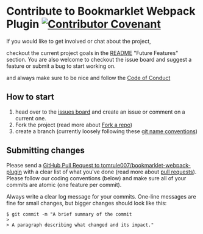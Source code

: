 # Contribute to Bookmarklet Webpack Plugin [![Contributor Covenant](https://img.shields.io/badge/Contributor%20Covenant-v2.0%20adopted-ff69b4.svg)](https://github.com/tomrule007/bookmarklet-webpack-plugin/blob/master/.github/CODE_OF_CONDUCT.md)

If you would like to get involved or chat about the project,

checkout the current project goals in the [README](https://github.com/tomrule007/bookmarklet-webpack-plugin/blob/master/README.md#future-features-and-project-goals) "Future Features" section. You are also welcome to checkout the issue board and suggest a feature or submit a bug to start working on.

and always make sure to be nice and follow the [Code of Conduct](https://github.com/tomrule007/bookmarklet-webpack-plugin/blob/master/.github/CODE_OF_CONDUCT.md)

## How to start

1. head over to the [issues board](https://github.com/tomrule007/bookmarklet-webpack-plugin/issues) and create an issue or comment on a current one.
2. Fork the project (read more about [Fork a repo](https://help.github.com/en/github/getting-started-with-github/fork-a-repo))
3. create a branch (currently loosely following these [git name conventions](https://gist.github.com/digitaljhelms/4287848#file-gistfile1-md))

## Submitting changes

Please send a [GitHub Pull Request to tomrule007/bookmarklet-webpack-plugin](hhttps://github.com/tomrule007/bookmarklet-webpack-plugin/pull/new/development) with a clear list of what you've done (read more about [pull requests](http://help.github.com/pull-requests/)). Please follow our coding conventions (below) and make sure all of your commits are atomic (one feature per commit).

Always write a clear log message for your commits. One-line messages are fine for small changes, but bigger changes should look like this:

    $ git commit -m "A brief summary of the commit
    >
    > A paragraph describing what changed and its impact."
